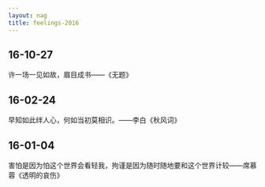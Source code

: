 ```yaml
---
layout: nag
title: feelings-2016
---
```


## 16-10-27

许一场一见如故，眉目成书——《无题》

## 16-02-24

早知如此绊人心，何如当初莫相识。——李白《秋风词》

## 16-01-04

害怕是因为怕这个世界会看轻我，拘谨是因为随时随地要和这个世界计较——席慕蓉《透明的哀伤》
